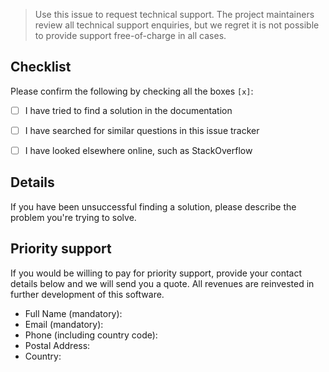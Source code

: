 > Use this issue to request technical support. The project maintainers review all technical support enquiries, but we regret it is not possible to provide support free-of-charge in all cases.


## Checklist

Please confirm the following by checking all the boxes `[x]`:

- [ ] I have tried to find a solution in the documentation
- [ ] I have searched for similar questions in this issue tracker
- [ ] I have looked elsewhere online, such as StackOverflow


## Details

If you have been unsuccessful finding a solution, please describe the problem you're trying to solve.


## Priority support

If you would be willing to pay for priority support, provide your contact details below and we will send you a quote. All revenues are reinvested in further development of this software.

- Full Name (mandatory):
- Email (mandatory): 
- Phone (including country code): 
- Postal Address:
- Country: 
